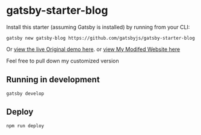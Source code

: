 # gatsby-starter-blog
Install this starter (assuming Gatsby is installed) by running from your CLI:

`gatsby new gatsby-blog https://github.com/gatsbyjs/gatsby-starter-blog`

Or [view the live Original demo here](https://gatsby-starter-blog-demo.netlify.com/).
or [view My Modifed Website here](https://www.elusivecode.net)

Feel free to pull down my customized version

## Running in development
`gatsby develop`

## Deploy
`npm run deploy`
